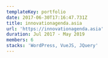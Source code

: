 ```yaml
---
templateKey: portfolio
date: 2017-06-30T17:16:47.731Z
title: innovationagenda.asia
url: 'https://innovationagenda.asia'
duration: Jul 2017 - May 2019
members: 6
stacks: 'WordPress, VueJS, JQuery'
---
```

